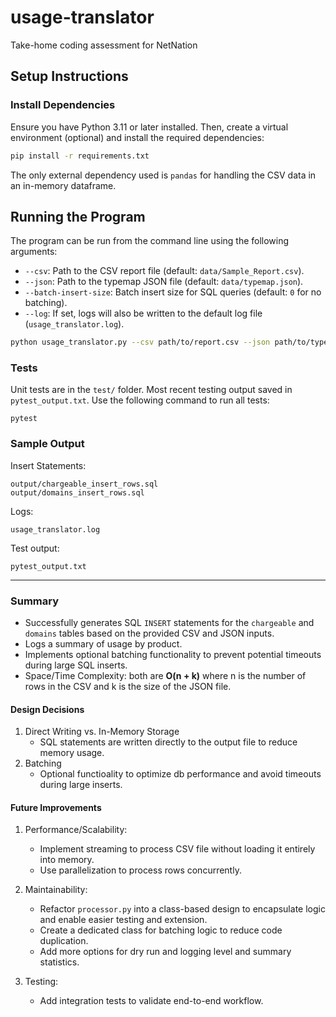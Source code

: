 # usage-translator
Take-home coding assessment for NetNation

## Setup Instructions

### Install Dependencies
Ensure you have Python 3.11 or later installed. Then, create a virtual environment (optional) and install the required dependencies:

```bash
pip install -r requirements.txt
```

The only external dependency used is `pandas` for handling the CSV data in an in-memory dataframe.

## Running the Program
The program can be run from the command line using the following arguments:

- `--csv`: Path to the CSV report file (default: `data/Sample_Report.csv`).
- `--json`: Path to the typemap JSON file (default: `data/typemap.json`).
- `--batch-insert-size`: Batch insert size for SQL queries (default: `0` for no batching).
- `--log`: If set, logs will also be written to the default log file (`usage_translator.log`).

```bash
python usage_translator.py --csv path/to/report.csv --json path/to/typemap.json --batch-insert-size 100 --log
```

### Tests

Unit tests are in the `test/` folder. Most recent testing output saved in `pytest_output.txt`. Use the following command to run all tests:

```
pytest
```

### Sample Output

Insert Statements:

```
output/chargeable_insert_rows.sql
output/domains_insert_rows.sql
```

Logs:

```
usage_translator.log
```

Test output:

```
pytest_output.txt
```
___

### Summary

- Successfully generates SQL `INSERT` statements for the `chargeable` and `domains` tables based on the provided CSV and JSON inputs.
- Logs a summary of usage by product.
- Implements optional batching functionality to prevent potential timeouts during large SQL inserts.
- Space/Time Complexity: both are **O(n + k)** where n is the number of rows in the CSV and k is the size of the JSON file.

#### **Design Decisions**
1. Direct Writing vs. In-Memory Storage
    - SQL statements are written directly to the output file to reduce memory usage.
2. Batching 
    - Optional functioality to optimize db performance and avoid timeouts during large inserts.


#### **Future Improvements**
1. Performance/Scalability:
   - Implement streaming to process CSV file without loading it entirely into memory.
   - Use parallelization to process rows concurrently.

2. Maintainability:
   - Refactor `processor.py` into a class-based design to encapsulate logic and enable easier testing and extension.
   - Create a dedicated class for batching logic to reduce code duplication.
   - Add more options for dry run and logging level and summary statistics.

3. Testing:
   - Add integration tests to validate end-to-end workflow.
